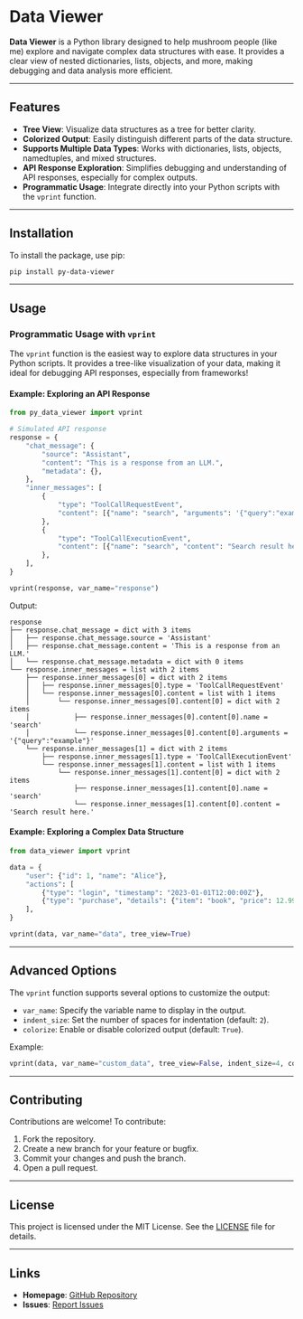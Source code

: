 # Data Viewer

**Data Viewer** is a Python library designed to help mushroom people (like me) explore and navigate complex data structures with ease. It provides a clear view of nested dictionaries, lists, objects, and more, making debugging and data analysis more efficient.

---

## Features

- **Tree View**: Visualize data structures as a tree for better clarity.
- **Colorized Output**: Easily distinguish different parts of the data structure.
- **Supports Multiple Data Types**: Works with dictionaries, lists, objects, namedtuples, and mixed structures.
- **API Response Exploration**: Simplifies debugging and understanding of API responses, especially for complex outputs.
- **Programmatic Usage**: Integrate directly into your Python scripts with the `vprint` function.

---

## Installation

To install the package, use pip:

```bash
pip install py-data-viewer
```

---

## Usage

### Programmatic Usage with `vprint`

The `vprint` function is the easiest way to explore data structures in your Python scripts. It provides a tree-like visualization of your data, making it ideal for debugging API responses, especially from frameworks!

#### Example: Exploring an API Response

```python
from py_data_viewer import vprint

# Simulated API response
response = {
    "chat_message": {
        "source": "Assistant",
        "content": "This is a response from an LLM.",
        "metadata": {},
    },
    "inner_messages": [
        {
            "type": "ToolCallRequestEvent",
            "content": [{"name": "search", "arguments": '{"query":"example"}'}],
        },
        {
            "type": "ToolCallExecutionEvent",
            "content": [{"name": "search", "content": "Search result here."}],
        },
    ],
}

vprint(response, var_name="response")
```

Output:
```
response
├── response.chat_message = dict with 3 items
│   ├── response.chat_message.source = 'Assistant'
│   ├── response.chat_message.content = 'This is a response from an LLM.'
│   └── response.chat_message.metadata = dict with 0 items
└── response.inner_messages = list with 2 items
    ├── response.inner_messages[0] = dict with 2 items
    │   ├── response.inner_messages[0].type = 'ToolCallRequestEvent'
    │   └── response.inner_messages[0].content = list with 1 items
    │       └── response.inner_messages[0].content[0] = dict with 2 items
    │           ├── response.inner_messages[0].content[0].name = 'search'
    │           └── response.inner_messages[0].content[0].arguments = '{"query":"example"}'
    └── response.inner_messages[1] = dict with 2 items
        ├── response.inner_messages[1].type = 'ToolCallExecutionEvent'
        └── response.inner_messages[1].content = list with 1 items
            └── response.inner_messages[1].content[0] = dict with 2 items
                ├── response.inner_messages[1].content[0].name = 'search'
                └── response.inner_messages[1].content[0].content = 'Search result here.'
```

#### Example: Exploring a Complex Data Structure

```python
from data_viewer import vprint

data = {
    "user": {"id": 1, "name": "Alice"},
    "actions": [
        {"type": "login", "timestamp": "2023-01-01T12:00:00Z"},
        {"type": "purchase", "details": {"item": "book", "price": 12.99}},
    ],
}

vprint(data, var_name="data", tree_view=True)
```

---

## Advanced Options

The `vprint` function supports several options to customize the output:

- `var_name`: Specify the variable name to display in the output.
- `indent_size`: Set the number of spaces for indentation (default: `2`).
- `colorize`: Enable or disable colorized output (default: `True`).

Example:
```python
vprint(data, var_name="custom_data", tree_view=False, indent_size=4, colorize=False)
```

---

## Contributing

Contributions are welcome! To contribute:

1. Fork the repository.
2. Create a new branch for your feature or bugfix.
3. Commit your changes and push the branch.
4. Open a pull request.

---

## License

This project is licensed under the MIT License. See the [LICENSE](LICENSE) file for details.

---

## Links

- **Homepage**: [GitHub Repository](https://github.com/Attention-Mechanism/data-viewer)
- **Issues**: [Report Issues](https://github.com/Attention-Mechanism/data-viewer)
